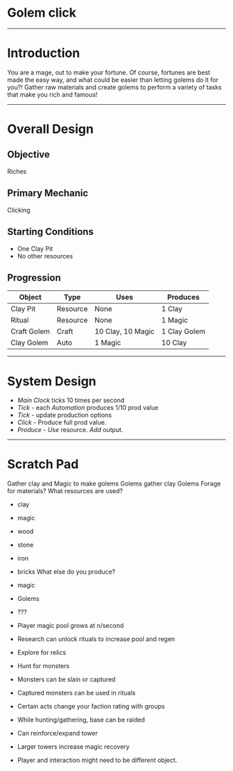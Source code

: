 # Golem click
---
# Introduction
You are a mage, out to make your fortune.  Of course, fortunes are best made the easy way, and what could be easier than letting golems do it for you?!  Gather raw materials and create golems to perform a variety of tasks that make you rich and famous!

---
# Overall Design

## Objective
Riches

## Primary Mechanic
Clicking

## Starting Conditions
- One Clay Pit
- No other resources  

## Progression
|Object | Type | Uses | Produces|
|-------|------|------|---------|
|Clay Pit | Resource | None | 1 Clay |
|Ritual | Resource | None | 1 Magic |
|Craft Golem | Craft | 10 Clay, 10 Magic| 1 Clay Golem |
|Clay Golem | Auto | 1 Magic | 10 Clay |

---
# System Design
- *Main Clock* ticks 10 times per second
- *Tick* - each *Automation* produces 1/10 prod value
- *Tick* - update production options
- *Click* - Produce full prod value.
- *Produce* - *Use* resource.  *Add* output.

---
# Scratch Pad
Gather clay and Magic to make golems
Golems gather clay
Golems Forage for materials?
What resources are used?
 - clay
 - magic
 - wood
 - stone
 - iron
 - bricks
What else do you produce?
 - magic
 - Golems
 - ???

 - Player magic pool grows at n/second
 - Research can unlock rituals to increase pool and regen
 - Explore for relics
 - Hunt for monsters
 - Monsters can be slain or captured
 - Captured monsters can be used in rituals
 - Certain acts change your faction rating with groups
 - While hunting/gathering, base can be raided
 - Can reinforce/expand tower
 - Larger towers increase magic recovery


 - Player and interaction might need to be different object.
